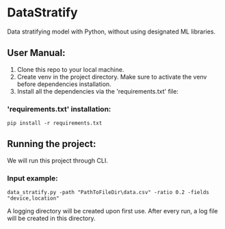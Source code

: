 # DataStratify
Data stratifying model with Python, without using designated ML libraries.


## User Manual:
1. Clone this repo to your local machine.
2. Create venv in the project directory. Make sure to activate the venv before dependencies installation.
3. Install all the dependencies via the 'requirements.txt' file:
### 'requirements.txt' installation:
    
    pip install -r requirements.txt

## Running the project:
We will run this project through CLI.
### Input example:
    data_stratify.py -path "PathToFileDir\data.csv" -ratio 0.2 -fields "device,location" 

A logging directory will be created upon first use. After every run, a log file will be created in this directory.
